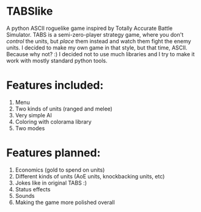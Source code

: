 # TABSlike
A python ASCII roguelike game inspired by Totally Accurate Battle Simulator.
TABS is a semi-zero-player strategy game, where you don't *control* the units, but *place* them instead and watch them fight the enemy units. I decided to make my own game in that style, but that time, ASCII. Because why not? :)
I decided not to use much libraries and I try to make it work with mostly standard python tools.

# Features included:
1. Menu
2. Two kinds of units (ranged and melee)
3. Very simple AI
4. Coloring with colorama library
5. Two modes

# Features planned:
1. Economics (gold to spend on units)
2. Different kinds of units (AoE units, knockbacking units, etc)
3. Jokes like in original TABS :)
4. Status effects
5. Sounds
6. Making the game more polished overall
